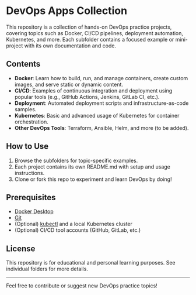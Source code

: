 # DevOps Apps Collection

This repository is a collection of hands-on DevOps practice projects, covering topics such as Docker, CI/CD pipelines, deployment automation, Kubernetes, and more. Each subfolder contains a focused example or mini-project with its own documentation and code.

## Contents

- **Docker**: Learn how to build, run, and manage containers, create custom images, and serve static or dynamic content.
- **CI/CD**: Examples of continuous integration and deployment using popular tools (e.g., GitHub Actions, Jenkins, GitLab CI, etc.).
- **Deployment**: Automated deployment scripts and infrastructure-as-code samples.
- **Kubernetes**: Basic and advanced usage of Kubernetes for container orchestration.
- **Other DevOps Tools**: Terraform, Ansible, Helm, and more (to be added).

## How to Use

1. Browse the subfolders for topic-specific examples.
2. Each project contains its own README.md with setup and usage instructions.
3. Clone or fork this repo to experiment and learn DevOps by doing!

## Prerequisites
- [Docker Desktop](https://www.docker.com/products/docker-desktop)
- [Git](https://git-scm.com/)
- (Optional) [kubectl](https://kubernetes.io/docs/tasks/tools/) and a local Kubernetes cluster
- (Optional) CI/CD tool accounts (GitHub, GitLab, etc.)

## License
This repository is for educational and personal learning purposes. See individual folders for more details.

---

Feel free to contribute or suggest new DevOps practice topics!

